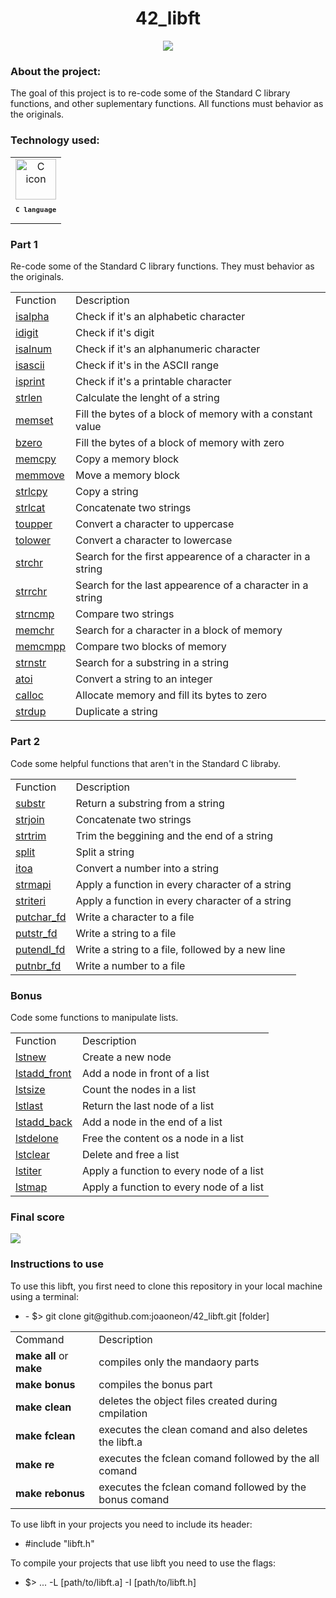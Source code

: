 <h1 align="center">
  42_libft
</h1> 
<p align="center">
  <img src="https://github.com/joaoneon/42_libft/assets/6489188/3d11fb23-9a36-45b9-b0ef-2ca164cf40f0">
</p>
<h3 align="left">
  About the project:
  </h3>
    <p>
      The goal of this project is to re-code some of the Standard C library functions, and other suplementary functions. All functions must behavior as the originals.
      </p>
  <h3 align="left">
    Technology used:
  </h3>
   <table>
       <td align="center">
            <img src="https://skillicons.dev/icons?i=c" width="65px" alt="C icon" /><br>
            <sub>
                <b>
                    <pre>C language</pre>
                </b>
            </sub>
        </td>
  </table>
  <h3 align=>
  Part 1  
</h3>
<p align="left">
  Re-code some of the Standard C library functions. They must behavior as the originals.
  </p>
<table align>
  <tr>
    <td>Function</td>
    <td>Description</td>
  </tr>
  <tr>
    <td><a href="https://github.com/joaoneon/42_libft/blob/main/ft_isalpha.c">isalpha</td>
    <td>Check if it's an alphabetic character</td>
  </tr>
   <tr>
    <td><a href="https://github.com/joaoneon/42_libft/blob/main/ft_isdigit.c">idigit</td>
    <td>Check if it's digit</td>
  </tr>
   <tr>
    <td><a href="https://github.com/joaoneon/42_libft/blob/main/ft_isalnum.c">isalnum</td>
    <td>Check if it's an alphanumeric character</td>
  </tr>
   <tr>
    <td><a href="https://github.com/joaoneon/42_libft/blob/main/ft_isascii.c">isascii</td>
    <td>Check if it's in the ASCII range</td>
  </tr>
   <tr>
    <td><a href="https://github.com/joaoneon/42_libft/blob/main/ft_isprint.c">isprint</td>
    <td>Check if it's a printable character</td>
  </tr>
   <tr>
    <td><a href="https://github.com/joaoneon/42_libft/blob/main/ft_strlen.c">strlen</td>
    <td>Calculate the lenght of a string</td>
  </tr>
   <tr>
    <td><a href="https://github.com/joaoneon/42_libft/blob/main/ft_memset.c">memset</td>
    <td>Fill the bytes of a block of memory with a constant value</td>
  </tr>
   <tr>
    <td><a href="https://github.com/joaoneon/42_libft/blob/main/ft_bzero.c">bzero</td>
    <td>Fill the bytes of a block of memory with zero</td>
  </tr>
   <tr>
    <td><a href="https://github.com/joaoneon/42_libft/blob/main/ft_memcpy.c">memcpy</td>
    <td>Copy a memory block</td>
  </tr>
   <tr>
    <td><a href="https://github.com/joaoneon/42_libft/blob/main/ft_memmove.c">memmove</td>
    <td>Move a memory block</td>
  </tr>
   <tr>
    <td><a href="https://github.com/joaoneon/42_libft/blob/main/ft_strlcpy.c">strlcpy</td>
    <td>Copy a string</td>
  </tr>
   <tr>
    <td><a href="https://github.com/joaoneon/42_libft/blob/main/ft_strlcat.c">strlcat</td>
    <td>Concatenate two strings</td>
  </tr>
   <tr>
    <td><a href="https://github.com/joaoneon/42_libft/blob/main/ft_toupper.c">toupper</td>
    <td>Convert a character to uppercase</td>
  </tr>
   <tr>
    <td><a href="https://github.com/joaoneon/42_libft/blob/main/ft_tolower.c">tolower</td>
    <td>Convert a character to lowercase</td>
  </tr>
   <tr>
    <td><a href="https://github.com/joaoneon/42_libft/blob/main/ft_strchr.c">strchr</td>
    <td>Search for the first appearence of a character in a string</td>
  </tr>
   <tr>
    <td><a href="https://github.com/joaoneon/42_libft/blob/main/ft_strrchr.c">strrchr</td>
    <td>Search for the last appearence of a character in a string</td>
  </tr>
   <tr>
    <td><a href="https://github.com/joaoneon/42_libft/blob/main/ft_strncmp.c">strncmp</td>
    <td>Compare two strings</td>
  </tr>
   <tr>
    <td><a href="https://github.com/joaoneon/42_libft/blob/main/ft_memcmp.c">memchr</td>
    <td>Search for a character in a block of memory</td>
  </tr>
     <tr>
    <td><a href="https://github.com/joaoneon/42_libft/blob/main/ft_memcmp.c">memcmpp</td>
    <td>Compare two blocks of memory</td>
  </tr>
     <tr>
    <td><a href="https://github.com/joaoneon/42_libft/blob/main/ft_strnstr.c">strnstr</td>
    <td>Search for a substring in a string</td>
  </tr>
     <tr>
    <td><a href="https://github.com/joaoneon/42_libft/blob/main/ft_atoi.c">atoi</td>
    <td>Convert a string to an integer</td>
  </tr>
     <tr>
    <td><a href="https://github.com/joaoneon/42_libft/blob/main/ft_calloc.c">calloc</td>
    <td>Allocate memory and fill its bytes to zero</td>
  </tr>
     <tr>
    <td><a href="https://github.com/joaoneon/42_libft/blob/main/ft_strdup.c">strdup</td>
    <td>Duplicate a string</td>  
</table>

 <h3 align="left">
  Part 2  
</h3>
<p align="left">
  Code some helpful functions that aren't in the Standard C libraby.
  </p>
  <table>
    <tr>
    <td>Function</td>
    <td>Description</td>
  </tr>
     <tr>
    <td><a href="https://github.com/joaoneon/42_libft/blob/main/ft_substr.c">substr</td>
    <td>Return a substring from a string</td>
  </tr>
    </tr>
     <tr>
    <td><a href="https://github.com/joaoneon/42_libft/blob/main/ft_strjoin.c">strjoin</td>
    <td>Concatenate two strings</td>
  </tr>
     <tr>
    <td><a href="https://github.com/joaoneon/42_libft/blob/main/ft_strtrim.c">strtrim</td>
    <td>Trim the beggining and the end of a string</td>
  </tr>
     <tr>
    <td><a href="https://github.com/joaoneon/42_libft/blob/main/ft_split.c">split</td>
    <td>Split a string</td>
  </tr>
     <tr>
    <td><a href="https://github.com/joaoneon/42_libft/blob/main/ft_itoa.c">itoa</td>
    <td>Convert a number into a string</td>
  </tr>
    </tr>
     <tr>
    <td><a href="https://github.com/joaoneon/42_libft/blob/main/ft_strmapi.c">strmapi</td>
    <td>Apply a function in every character of a string</td>
  </tr>
     <tr>
    <td><a href="https://github.com/joaoneon/42_libft/blob/main/ft_striteri.c">striteri</td>
    <td>Apply a function in every character of a string</td>
  </tr>
     <tr>
    <td><a href="https://github.com/joaoneon/42_libft/blob/main/ft_putchar_fd.c">putchar_fd</td>
    <td>Write a character to a file</td>
  </tr>
     <tr>
    <td><a href="https://github.com/joaoneon/42_libft/blob/main/ft_putstr_fd.c">putstr_fd</td>
    <td>Write a string to a file</td>
  </tr>
     <tr>
    <td><a href="https://github.com/joaoneon/42_libft/blob/main/ft_putendl_fd.c">putendl_fd</td>
    <td>Write a string to a file, followed by a new line</td>
  </tr>
     <tr>
    <td><a href="https://github.com/joaoneon/42_libft/blob/main/ft_putnbr_fd.c">putnbr_fd</td>
    <td>Write a number to a file</td>
  </tr>

  </table>
  
  <table>
  <h3 align="left">
  Bonus 
</h3>
<p align="left">
 Code some functions to manipulate lists.
  </p>
      <tr>
    <td>Function</td>
    <td>Description</td>
  </tr>
   </tr>
     <tr>
    <td><a href="https://github.com/joaoneon/42_libft/blob/main/ft_lstnew.c">lstnew</td>
    <td>Create a new node</td>
  </tr>
     <tr>
    <td><a href="https://github.com/joaoneon/42_libft/blob/main/ft_lstadd_front.c">lstadd_front</td>
    <td>Add a node in front of a list</td>
  </tr>
     <tr>
    <td><a href="https://github.com/joaoneon/42_libft/blob/main/ft_lstsize.c">lstsize</td>
    <td>Count the nodes in a list</td>
  </tr>
     <tr>
    <td><a href="https://github.com/joaoneon/42_libft/blob/main/ft_lstlast.c">lstlast</td>
    <td>Return the last node of a list</td>
  </tr>
     <tr>
    <td><a href="https://github.com/joaoneon/42_libft/blob/main/ft_lstadd_back.c">lstadd_back</td>
    <td>Add a node in the end of a list</td>
  </tr>
     <tr>
    <td><a href="https://github.com/joaoneon/42_libft/blob/main/ft_lstdelone.c">lstdelone</td>
    <td>Free the content os a node in a list</td>
  </tr>
       <tr>
    <td><a href="https://github.com/joaoneon/42_libft/blob/main/ft_lstclear.c">lstclear</td>
    <td>Delete and free a list</td>
  </tr>
       <tr>
    <td><a href="https://github.com/joaoneon/42_libft/blob/main/ft_lstiter.c">lstiter</td>
    <td>Apply a function to every node of a list</td>
  </tr>
         <tr>
    <td><a href="https://github.com/joaoneon/42_libft/blob/main/ft_lstmap.c">lstmap</td>
    <td>Apply a function to every node of a list</td>
  </tr>
  </table>
  
  <h3 align="left">
  Final score  
</h3>
<p align="left">
  <img src="https://github.com/joaoneon/42_libft/assets/6489188/6f3a3c1f-c053-4ddb-b516-47417804b5ff">
</p>

  <h3 align="left">
  Instructions to use  
</h3>
<p>
  To use this libft, you first need to clone this repository in your local machine using a terminal: 
  </p>
  <ul>
  <li>
  - $> git clone git@github.com:joaoneon/42_libft.git [folder]
  </ul>
  </li>
  
  <table>
        <tr>
    <td>Command</td>
    <td>Description</td>
  </tr>
        <tr>
          <td><b>make all</b> or <b>make</b></td>
    <td>compiles only the mandaory parts</td>
  </tr>
        <tr>
    <td><b>make bonus</b></td>
    <td>compiles the bonus part</td>
  </tr>
        <tr>
    <td><b>make clean</b></td>
    <td>deletes the object files created during cmpilation</td>
  </tr>
        <tr>
    <td><b>make fclean</b></td>
    <td>executes the clean comand and also deletes the libft.a</td>
  </tr>
        <tr>
    <td><b>make re</b></td>
    <td>executes the fclean comand followed by the all comand</td>
  </tr>
        <tr>
    <td><b>make rebonus</b></td>
    <td>executes the fclean comand followed by the bonus comand</td>
  </tr>   
  </table>
  
  <p>
  To use libft in your projects you need to include its header:
    </p>
  <ul>
    <li>
      #include "libft.h"
    </li>      
</ul>
      

  <p>
  To compile your projects that use libft you need to use the flags:
    </p>
  <ul>
    <li>
     $> ... -L [path/to/libft.a] -I [path/to/libft.h]
    </li>      
</ul>
      
 
